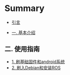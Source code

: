 # Summary

* [引言](README.md)

* [一. 基本介绍]($nodebb/topic/461.md)

## 二. 使用指南
  - [1. 刷基础固件和android系统]($nodebb/topic/462.md)
  - [2. 刷入Debian和安装ROS]($nodebb/topic/483.md)
